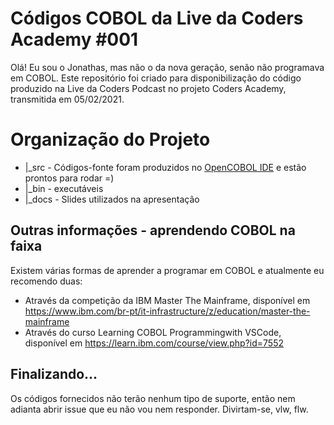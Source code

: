 # Códigos COBOL da Live da Coders Academy #001
Olá! Eu sou o Jonathas, mas não o da nova geração, senão não programava em COBOL. Este repositório foi criado para disponibilização do código produzido na Live da Coders Podcast no projeto Coders Academy, transmitida em 05/02/2021.

# Organização do Projeto
- |_src - Códigos-fonte foram produzidos no [OpenCOBOL IDE](https://pypi.org/project/OpenCobolIDE/) e estão prontos para rodar =)
- |_bin - executáveis
- |_docs - Slides utilizados na apresentação

## Outras informações - aprendendo COBOL na faixa
Existem várias formas de aprender a programar em COBOL e atualmente eu recomendo duas:

 - Através da competição da IBM Master The Mainframe, disponível em https://www.ibm.com/br-pt/it-infrastructure/z/education/master-the-mainframe
 - Através do curso Learning COBOL Programmingwith VSCode, disponível em https://learn.ibm.com/course/view.php?id=7552

## Finalizando...
Os códigos fornecidos não terão nenhum tipo de suporte, então nem adianta abrir issue que eu não vou nem responder. Divirtam-se, vlw, flw.
